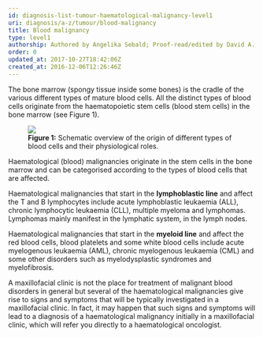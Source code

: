 ```yaml
---
id: diagnosis-list-tumour-haematological-malignancy-level1
uri: diagnosis/a-z/tumour/blood-malignancy
title: Blood malignancy
type: level1
authorship: Authored by Angelika Sebald; Proof-read/edited by David A. Mitchell
order: 0
updated_at: 2017-10-27T18:42:06Z
created_at: 2016-12-06T12:26:46Z
---
```


<p>The bone marrow (spongy tissue inside some bones) is the cradle
    of the various different types of mature blood cells. All
    the distinct types of blood cells originate from the haematopoietic
    stem cells (blood stem cells) in the bone marrow (see Figure
    1).</p>
<figure><img src="/diagnosis-list-tumour-haematological-malignancy-level1-figure1.png">
    <figcaption><strong>Figure 1:</strong> Schematic overview of the origin
        of different types of blood cells and their physiological
        roles.</figcaption>
</figure>
<p>Haematological (blood) malignancies originate in the stem cells
    in the bone marrow and can be categorised according to the
    types of blood cells that are affected.</p>
<p>Haematological malignancies that start in the <strong>lymphoblastic line</strong>    and affect the T and B lymphocytes include acute lymphoblastic
    leukaemia (ALL), chronic lymphocytic leukaemia (CLL), multiple
    myeloma and lymphomas. Lymphomas mainly manifest in the lymphatic
    system, in the lymph nodes.</p>
<p>Haematological malignancies that start in the <strong>myeloid line</strong>    and affect the red blood cells, blood platelets and some
    white blood cells include acute myelogenous leukaemia (AML),
    chronic myelogenous leukaemia (CML) and some other disorders
    such as myelodysplastic syndromes and myelofibrosis.</p>
<p>A maxillofacial clinic is not the place for treatment of malignant
    blood disorders in general but several of the haematological
    malignancies give rise to signs and symptoms that will be
    typically investigated in a maxillofacial clinic. In fact,
    it may happen that such signs and symptoms will lead to a
    diagnosis of a haematological malignancy initially in a maxillofacial
    clinic, which will refer you directly to a haematological
    oncologist.</p>
